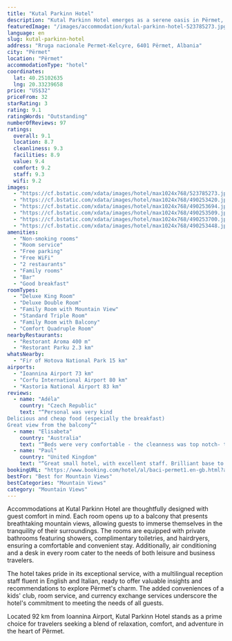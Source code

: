 ```yaml
---
title: "Kutal Parkinn Hotel"
description: "Kutal Parkinn Hotel emerges as a serene oasis in Përmet, offering a harmonious blend of natural beauty and modern amenities."
featuredImage: "/images/accommodation/kutal-parkinn-hotel-523785273.jpg"
language: en
slug: kutal-parkinn-hotel
address: "Rruga nacionale Permet-Kelcyre, 6401 Përmet, Albania"
city: "Përmet"
location: "Përmet"
accommodationType: "hotel"
coordinates:
  lat: 40.25102635
  lng: 20.33239658
price: "US$32"
priceFrom: 32
starRating: 3
rating: 9.1
ratingWords: "Outstanding"
numberOfReviews: 97
ratings:
  overall: 9.1
  location: 8.7
  cleanliness: 9.3
  facilities: 8.9
  value: 9.4
  comfort: 9.2
  staff: 9.3
  wifi: 9.2
images:
  - "https://cf.bstatic.com/xdata/images/hotel/max1024x768/523785273.jpg?k=75ec9bc3474942cd829f408199438aa46035e69c5e2d871a7b7f07da643ffc93&o=&hp=1"
  - "https://cf.bstatic.com/xdata/images/hotel/max1024x768/490253420.jpg?k=89730f1cbd62c4c38d6a526d6fbe5b1ad16fca9c69f7bdd7b0fbda07bbc6fc4d&o=&hp=1"
  - "https://cf.bstatic.com/xdata/images/hotel/max1024x768/490253694.jpg?k=3880a6ef3bab17812c820a76ffdf10762ad468e1669490ffe14c9a9b3136145a&o=&hp=1"
  - "https://cf.bstatic.com/xdata/images/hotel/max1024x768/490253509.jpg?k=920fc8849ed5bf1a55a3544b4c0a404379ab9ce3687c0df758f0fc0b1dd8ea17&o=&hp=1"
  - "https://cf.bstatic.com/xdata/images/hotel/max1024x768/490253700.jpg?k=b64a12bb2b83a6818b88c02d16e68fac2101db1f1e20b4b1d4a5d7815a8abda3&o=&hp=1"
  - "https://cf.bstatic.com/xdata/images/hotel/max1024x768/490253448.jpg?k=87ce427eb96dc91109e3a418a65c9c046c9ad1bb8191a1cd52740a4cf5321a58&o=&hp=1"
amenities:
  - "Non-smoking rooms"
  - "Room service"
  - "Free parking"
  - "Free WiFi"
  - "2 restaurants"
  - "Family rooms"
  - "Bar"
  - "Good breakfast"
roomTypes:
  - "Deluxe King Room"
  - "Deluxe Double Room"
  - "Family Room with Mountain View"
  - "Standard Triple Room"
  - "Family Room with Balcony"
  - "Comfort Quadruple Room"
nearbyRestaurants:
  - "Restorant Aroma 400 m"
  - "Restorant Parku 2.3 km"
whatsNearby:
  - "Fir of Hotova National Park 15 km"
airports:
  - "Ioannina Airport 73 km"
  - "Corfu International Airport 80 km"
  - "Kastoria National Airport 83 km"
reviews:
  - name: "Adéla"
    country: "Czech Republic"
    text: "“Personal was very kind
Delicious and cheap food (especially the breakfast)
Great view from the balcony”"
  - name: "Elisabeta"
    country: "Australia"
    text: "“Beds were very comfortable - the cleanness was top notch- the service excellent”"
  - name: "Paul"
    country: "United Kingdom"
    text: "“Great small hotel, with excellent staff. Brilliant base to explore the mountains of Permet”"
bookingURL: "https://www.booking.com/hotel/al/baci-permet1.en-gb.html?aid=8035640"
bestFor: "Best for Mountain Views"
bestCategories: "Mountain Views"
category: "Mountain Views"
---
```


Accommodations at Kutal Parkinn Hotel are thoughtfully designed with guest comfort in mind. Each room opens up to a balcony that presents breathtaking mountain views, allowing guests to immerse themselves in the tranquility of their surroundings. The rooms are equipped with private bathrooms featuring showers, complimentary toiletries, and hairdryers, ensuring a comfortable and convenient stay. Additionally, air conditioning and a desk in every room cater to the needs of both leisure and business travelers.

The hotel takes pride in its exceptional service, with a multilingual reception staff fluent in English and Italian, ready to offer valuable insights and recommendations to explore Përmet's charm. The added conveniences of a kids' club, room service, and currency exchange services underscore the hotel's commitment to meeting the needs of all guests.

Located 92 km from Ioannina Airport, Kutal Parkinn Hotel stands as a prime choice for travelers seeking a blend of relaxation, comfort, and adventure in the heart of Përmet.
